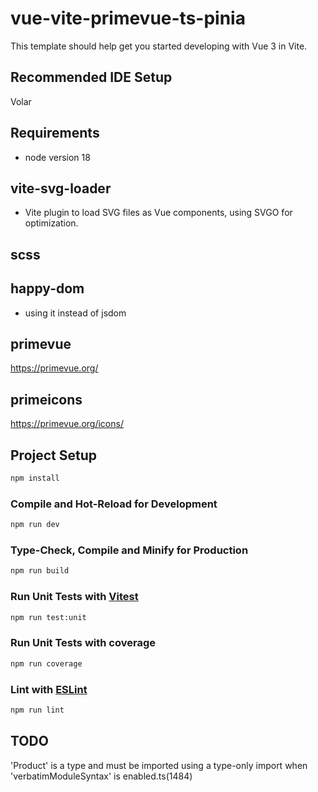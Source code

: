 # vue-vite-primevue-ts-pinia

This template should help get you started developing with Vue 3 in Vite.

## Recommended IDE Setup
Volar

## Requirements
- node version 18

## vite-svg-loader
- Vite plugin to load SVG files as Vue components, using SVGO for optimization.

## scss

## happy-dom
- using it instead of jsdom

## primevue
https://primevue.org/

## primeicons
https://primevue.org/icons/





## Project Setup

```sh
npm install
```

### Compile and Hot-Reload for Development

```sh
npm run dev
```

### Type-Check, Compile and Minify for Production

```sh
npm run build
```

### Run Unit Tests with [Vitest](https://vitest.dev/)

```sh
npm run test:unit
```

### Run Unit Tests with coverage

```sh
npm run coverage
```

### Lint with [ESLint](https://eslint.org/)

```sh
npm run lint
```



## TODO
'Product' is a type and must be imported using a type-only import when 'verbatimModuleSyntax' is enabled.ts(1484)


